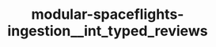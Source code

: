 ---
schema: default
title: modular-spaceflights-ingestion__int_typed_reviews
organization: ResponsibleAIML
notes: type = kedro_datasets.pandas.parquet_dataset
resources:
  - name: modular-spaceflights-ingestion__int_typed_reviews
    url: 'https://www.github.com/ResponsibleAIML/django-kedro/tree/main/kedro-projects/demo-project-kedro/data/02_intermediate/typed_reviews.pq'
    format: pq
category:
  - 02-intermediate
maintainer: 
maintainer_email: 
project:
  - modular-spaceflights
preview: |
  <table border="1" class="dataframe">
    <thead>
      <tr style="text-align: right;">
        <th></th>
        <th>shuttle_id</th>
        <th>review_scores_rating</th>
        <th>review_scores_comfort</th>
        <th>review_scores_amenities</th>
        <th>review_scores_trip</th>
        <th>review_scores_crew</th>
        <th>review_scores_location</th>
        <th>review_scores_price</th>
        <th>number_of_reviews</th>
        <th>reviews_per_month</th>
        <th>review_id</th>
      </tr>
    </thead>
    <tbody>
      <tr>
        <th>0</th>
        <td>63561</td>
        <td>97</td>
        <td>10</td>
        <td>9</td>
        <td>10</td>
        <td>10</td>
        <td>9</td>
        <td>10</td>
        <td>133</td>
        <td>1.65</td>
        <td>1</td>
      </tr>
      <tr>
        <th>1</th>
        <td>36260</td>
        <td>90</td>
        <td>8</td>
        <td>9</td>
        <td>10</td>
        <td>9</td>
        <td>9</td>
        <td>9</td>
        <td>3</td>
        <td>0.09</td>
        <td>2</td>
      </tr>
      <tr>
        <th>2</th>
        <td>57015</td>
        <td>95</td>
        <td>9</td>
        <td>10</td>
        <td>9</td>
        <td>10</td>
        <td>9</td>
        <td>9</td>
        <td>14</td>
        <td>0.14</td>
        <td>3</td>
      </tr>
      <tr>
        <th>3</th>
        <td>14035</td>
        <td>93</td>
        <td>10</td>
        <td>9</td>
        <td>9</td>
        <td>9</td>
        <td>10</td>
        <td>9</td>
        <td>39</td>
        <td>0.42</td>
        <td>4</td>
      </tr>
      <tr>
        <th>4</th>
        <td>10036</td>
        <td>98</td>
        <td>10</td>
        <td>10</td>
        <td>10</td>
        <td>10</td>
        <td>9</td>
        <td>9</td>
        <td>92</td>
        <td>0.94</td>
        <td>5</td>
      </tr>
      <tr>
        <th>5</th>
        <td>45163</td>
        <td>91</td>
        <td>10</td>
        <td>9</td>
        <td>9</td>
        <td>9</td>
        <td>9</td>
        <td>9</td>
        <td>26</td>
        <td>0.77</td>
        <td>6</td>
      </tr>
      <tr>
        <th>6</th>
        <td>64643</td>
        <td>95</td>
        <td>9</td>
        <td>10</td>
        <td>10</td>
        <td>10</td>
        <td>9</td>
        <td>9</td>
        <td>118</td>
        <td>1.12</td>
        <td>7</td>
      </tr>
      <tr>
        <th>7</th>
        <td>23389</td>
        <td>76</td>
        <td>8</td>
        <td>8</td>
        <td>8</td>
        <td>8</td>
        <td>9</td>
        <td>9</td>
        <td>5</td>
        <td>0.05</td>
        <td>8</td>
      </tr>
      <tr>
        <th>8</th>
        <td>39934</td>
        <td>96</td>
        <td>10</td>
        <td>10</td>
        <td>10</td>
        <td>10</td>
        <td>10</td>
        <td>9</td>
        <td>38</td>
        <td>0.49</td>
        <td>9</td>
      </tr>
      <tr>
        <th>9</th>
        <td>57063</td>
        <td>100</td>
        <td>10</td>
        <td>10</td>
        <td>10</td>
        <td>10</td>
        <td>10</td>
        <td>10</td>
        <td>1</td>
        <td>0.02</td>
        <td>10</td>
      </tr>
    </tbody>
  </table>
---